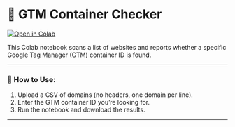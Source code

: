 # 🧪 GTM Container Checker

[![Open in Colab](https://colab.research.google.com/assets/colab-badge.svg)](https://colab.research.google.com/github/jgreenleegoodway-debug/python3_gtm_checker/blob/main/python3_gtm_checker_8_25%20(1).ipynb)

This Colab notebook scans a list of websites and reports whether a specific Google Tag Manager (GTM) container ID is found.

---

### 🔧 How to Use:
1. Upload a CSV of domains (no headers, one domain per line).
2. Enter the GTM container ID you’re looking for.
3. Run the notebook and download the results.

---

